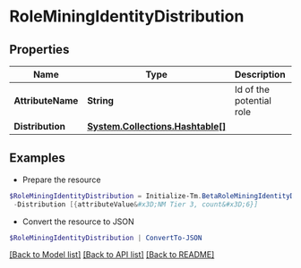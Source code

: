 # RoleMiningIdentityDistribution
## Properties

Name | Type | Description | Notes
------------ | ------------- | ------------- | -------------
**AttributeName** | **String** | Id of the potential role | [optional] 
**Distribution** | [**System.Collections.Hashtable[]**](Map.md) |  | [optional] 

## Examples

- Prepare the resource
```powershell
$RoleMiningIdentityDistribution = Initialize-Tm.BetaRoleMiningIdentityDistribution  -AttributeName department `
 -Distribution [{attributeValue&#x3D;NM Tier 3, count&#x3D;6}]
```

- Convert the resource to JSON
```powershell
$RoleMiningIdentityDistribution | ConvertTo-JSON
```

[[Back to Model list]](../README.md#documentation-for-models) [[Back to API list]](../README.md#documentation-for-api-endpoints) [[Back to README]](../README.md)

